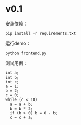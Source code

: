 # v0.1
安装依赖：
```commandline
pip install -r requirements.txt
```
运行demo：
```commandline
python frontend.py
````
测试用例：
```
int a;
int b;
int c;
a = 1;
b = 2;
c = 0;
while (c < 10)
  a = a + b;
  b = b * 2;
  if (b > 0) b = 0 - b;
  c = c + a;
```